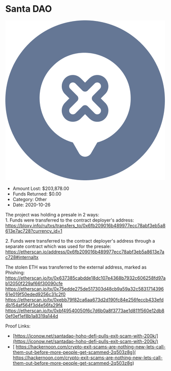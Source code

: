 # Santa DAO
![Santa DAO](/rektimages/Santa-DAO.png)
- Amount Lost: $203,878.00
- Funds Returned: $0.00
- Category: Other
- Date: 2020-10-26

The project was holding a presale in 2 ways:  
1\. Funds were transferred to the contract deployer's address:  
https://bloxy.info/ru/txs/transfers_to/0x6fb209016b489977ecc78abf3eb5a8613e7ac728?currency_id=1  
  
2\. Funds were transferred to the contract deployer's address through a separate contract which was used for the presale:  
https://etherscan.io/address/0x6fb209016b489977ecc78abf3eb5a8613e7ac728#internaltx  
  
The stolen ETH was transferred to the external address, marked as Phishing:  
https://etherscan.io/tx/0x637385cabdde18dc107e4368b7932c606258fd97ab12050f229af66f30090cfe  
https://etherscan.io/tx/0x75edde275de517303d48cb9a59a32c583171439661e019f50eded9256c31c2f0  
https://etherscan.io/tx/0xebb79f82ca6aa673d2d190fc84e256feccb433efd4b154af564f3d4e56fa29f4  
https://etherscan.io/tx/0xbf49540050f6c7d6b0a8f3773ae1d811f560e12db80ef0ef1ef8b1a8319a144d


Proof Links:
- [https://iconow.net/santadao-hoho-defi-pulls-exit-scam-with-200k/](https://iconow.net/santadao-hoho-defi-pulls-exit-scam-with-200k/)
- [ https://hackernoon.com/crypto-exit-scams-are-nothing-new-lets-call-them-out-before-more-people-get-scammed-2q503z8g]( https://hackernoon.com/crypto-exit-scams-are-nothing-new-lets-call-them-out-before-more-people-get-scammed-2q503z8g)


